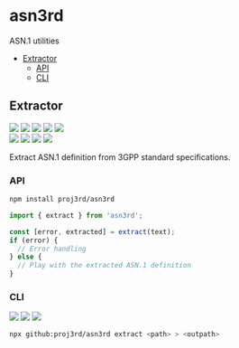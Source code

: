 # asn3rd

ASN.1 utilities

- [Extractor](#extractor)
  - [API](#api)
  - [CLI](#cli)

## Extractor

![](https://img.shields.io/badge/support-NR_RRC-brightgreen)
![](https://img.shields.io/badge/support-NGAP-brightgreen)
![](https://img.shields.io/badge/support-XnAP-brightgreen)
![](https://img.shields.io/badge/support-E1AP-brightgreen)
![](https://img.shields.io/badge/support-F1AP-brightgreen)  
![](https://img.shields.io/badge/support-LTE_RRC-brightgreen)
![](https://img.shields.io/badge/support-S1AP-brightgreen)
![](https://img.shields.io/badge/support-X2AP-brightgreen)
![](https://img.shields.io/badge/support-W1AP-brightgreen)

Extract ASN.1 definition from 3GPP standard specifications.

### API


```sh
npm install proj3rd/asn3rd
```

```ts
import { extract } from 'asn3rd';

const [error, extracted] = extract(text);
if (error) {
  // Error handling
} else {
  // Play with the extracted ASN.1 definition
}
```

### CLI

![](https://img.shields.io/badge/support-TXT-brightgreen)
![](https://img.shields.io/badge/support-DOC-brightgreen)
![](https://img.shields.io/badge/support-DOCX-brightgreen)

```sh
npx github:proj3rd/asn3rd extract <path> > <outpath>
```
